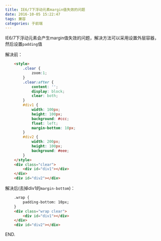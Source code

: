 ```yaml
---
title: IE6/7下浮动元素margin值失效的问题
date: 2016-10-05 15:22:47
tags: 兼容
categories: 于前端
---
```

IE6/7下浮动元素会产生margin值失效的问题，解决方法可以采用设置外层容器，然后设置`padding`值
<!-- more -->
解决前：
``` html
    <style>
        .clear {
            zoom:1;
        }
        .clear:after {
            content: '';
            display: block;
            clear: both;
        }
        #div1 {
            width: 100px;
            height: 100px;
            background: #ccc;
            float: left;
            margin-bottom: 10px;
        }
        #div2 {
            width: 200px;
            height: 100px;
            background: #eee;
        }
    </style>
    <div class="clear">
        <div id="div1"></div>
    </div>
    <div id="div2"></div>
```
解决后(去掉div1的`margin-bottom`)：
``` html
    .wrap {
        padding-bottom: 10px;
    }
    <div class="wrap clear">
        <div id="div1"></div>
    </div>
    <div id="div2"></div>
```
END.